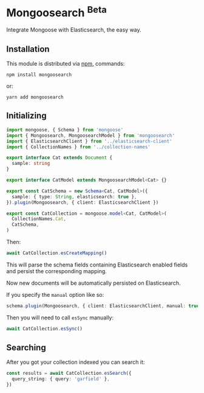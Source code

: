 # Mongoosearch <sup>Beta</sup>

Integrate Mongoose with Elasticsearch, the easy way.

## Installation

This module is distributed via [npm](https://www.npmjs.com/), commands:

```shell
npm install mongoosearch
```

or:

```shell
yarn add mongoosearch
```

## Initializing

```ts
import mongoose, { Schema } from 'mongoose'
import { Mongoosearch, MongoosearchModel } from 'mongoosearch'
import { ElasticsearchClient } from '../elasticsearch-client'
import { CollectionNames } from '../collection-names'

export interface Cat extends Document {
  sample: string
}

export interface CatModel extends MongoosearchModel<Cat> {}

export const CatSchema = new Schema<Cat, CatModel>({
  sample: { type: String, elasticsearch: true },
}).plugin(Mongoosearch, { client: ElasticsearchClient })

export const CatCollection = mongoose.model<Cat, CatModel>(
  CollectionNames.Cat,
  CatSchema,
)
```

Then:

```ts
await CatCollection.esCreateMapping()
```

This will parse the schema fields containing Elasticsearch enabled fields and persist the corresponding mapping.

Now new documents will be automatically persisted on Elasticsearch.

If you specify the `manual` option like so:

```ts
schema.plugin(Mongoosearch, { client: ElasticsearchClient, manual: true })
```

Then you will need to call `esSync` manually:

```ts
await CatCollection.esSync()
```

## Searching

After you got your collection indexed you can search it:

```ts
const results = await CatCollection.esSearch({
  query_string: { query: 'garfield' },
})
```
